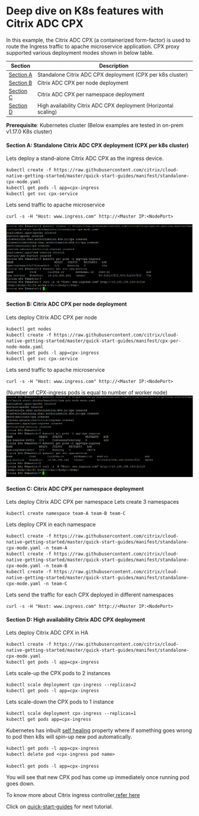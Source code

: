 # Deep dive on K8s features with Citrix ADC CPX
In this example, the Citrix ADC CPX (a containerized form-factor) is used to route the Ingress traffic to apache microservice application.
CPX proxy supported various deployment modes shown in below table.

| Section | Description |
| ------- | ----------- |
| [Section A](https://github.com/citrix/cloud-native-getting-started/blob/master/quick-start-guides/k8s-features-deepdive-using-cpx.md#section-a-standalone-citrix-adc-cpx-deployment-cpx-per-k8s-cluster) | Standalone Citrix ADC CPX deployment (CPX per k8s cluster) |
| [Section B](https://github.com/citrix/cloud-native-getting-started/blob/master/quick-start-guides/k8s-features-deepdive-using-cpx.md#section-b-citrix-adc-cpx-per-node-deployment) | Citrix ADC CPX per node deployment |
| [Section C](https://github.com/citrix/cloud-native-getting-started/blob/master/quick-start-guides/k8s-features-deepdive-using-cpx.md#section-c-citrix-adc-cpx-per-namespace-deployment) | Citrix ADC CPX per namespace deployment |
| [Section D](https://github.com/citrix/cloud-native-getting-started/blob/master/quick-start-guides/k8s-features-deepdive-using-cpx.md#section-d-high-availability-citrix-adc-cpx-deployment) | High availability Citrix ADC CPX deployment (Horizontal scaling) |

**Prerequisite**: Kubernetes cluster (Below examples are tested in on-prem v1.17.0 K8s cluster)


#### Section A: Standalone Citrix ADC CPX deployment (CPX per k8s cluster)
Lets  deploy a stand-alone Citrix ADC CPX as the ingress device.
```
kubectl create -f https://raw.githubusercontent.com/citrix/cloud-native-getting-started/master/quick-start-guides/manifest/standalone-cpx-mode.yaml
kubectl get pods -l app=cpx-ingress
kubectl get svc cpx-service
```
Lets send traffic to apache microservice
```
curl -s -H "Host: www.ingress.com" http://<Master IP:<NodePort>
```
![standalone-cpx](images/standalone-cpx.PNG)

#### Section B: Citrix ADC CPX per node deployment
Lets deploy Citrix ADC CPX per node
```
kubectl get nodes
kubectl create -f https://raw.githubusercontent.com/citrix/cloud-native-getting-started/master/quick-start-guides/manifest/cpx-per-node-mode.yaml
kubectl get pods -l app=cpx-ingress
kubectl get svc cpx-service
```
Lets send traffic to apache microservice
```
curl -s -H "Host: www.ingress.com" http://<Master IP:<NodePort>
```
(Number of CPX-ingress pods is equal to number of worker node)
![cpx-per-node](images/cpx-per-node.PNG)

#### Section C: Citrix ADC CPX per namespace deployment
Lets deploy Citrix ADC CPX per namespace
Lets create 3 namespaces
```
kubectl create namespace team-A team-B team-C
```
Lets deploy CPX in each namespace
```
kubectl create -f https://raw.githubusercontent.com/citrix/cloud-native-getting-started/master/quick-start-guides/manifest/standalone-cpx-mode.yaml -n team-A
kubectl create -f https://raw.githubusercontent.com/citrix/cloud-native-getting-started/master/quick-start-guides/manifest/standalone-cpx-mode.yaml -n team-B
kubectl create -f https://raw.githubusercontent.com/citrix/cloud-native-getting-started/master/quick-start-guides/manifest/standalone-cpx-mode.yaml -n team-C
```
Lets send the traffic for each CPX deployed in different namespaces
```
curl -s -H "Host: www.ingress.com" http://<Master IP:<NodePort>
```

#### Section D: High availability Citrix ADC CPX deployment
Lets deploy Citrix ADC CPX in HA
```
kubectl create -f https://raw.githubusercontent.com/citrix/cloud-native-getting-started/master/quick-start-guides/manifest/standalone-cpx-mode.yaml
kubectl get pods -l app=cpx-ingress
```

Lets scale-up the CPX pods to 2 instances
```
kubectl scale deployment cpx-ingress --replicas=2 
kubectl get pods -l app=cpx-ingress
```

Lets scale-down the CPX pods to 1 instance
```
kubectl scale deployment cpx-ingress --replicas=1
kubectl get pods app=cpx-ingress
```

Kubernetes has inbuilt <u>self healing</u> property where if something goes wrong to pod then k8s will spin-up new pod automatically.
```
kubectl get pods -l app=cpx-ingress
kubectl delete pod <cpx-ingress pod name>

kubectl get pods -l app=cpx-ingress
```
You will see that new CPX pod has come up immediately once running pod goes down.
 

To know more about Citrix ingress controller,[refer here](https://github.com/citrix/citrix-k8s-ingress-controller)

Click on [quick-start-guides](https://github.com/citrix/cloud-native-getting-started/tree/master/quick-start-guides) for next tutorial.
